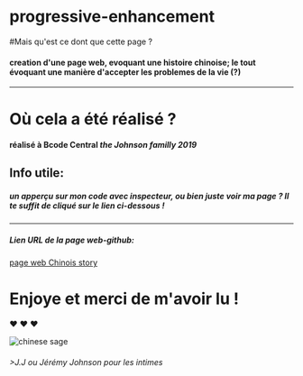# progressive-enhancement


#Mais qu'est ce dont que cette page ?  

#### creation d'une page web, evoquant une histoire chinoise; le tout évoquant une manière d'accepter les problemes de la vie (?)

----------------------------------------------------------------------------------------------------------------------------------------------

# Où cela a été réalisé ?  

#### réalisé à Bcode Central *the Johnson familly 2019*


## Info utile: 

##### *un apperçu sur mon code avec inspecteur, ou bien juste voir ma page ? Il te suffit de cliqué sur le lien ci-dessous !*

-----------------------------------------------------------------------

##### Lien URL de la page web-github:

[page web Chinois story]("")




# Enjoye et merci de m'avoir lu ! 
:heart: :heart: :heart:  


![chinese sage](http://giphygifs.s3.amazonaws.com/media/OiCdmDO2221Ww/giphy.gif)


###### >J.J *ou Jérémy Johnson pour les intimes*
